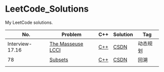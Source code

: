 # LeetCode_Solutions
My LeetCode solutions.

| No.             | Problem                                                      | C++                                                          | Solution                                                     | Tag      |
| --------------- | ------------------------------------------------------------ | ------------------------------------------------------------ | ------------------------------------------------------------ | -------- |
| Interview-17.16 | [The Masseuse LCCI](https://leetcode-cn.com/problems/the-masseuse-lcci/) | [C++](https://github.com/x8267/LeetCode_Solutions/blob/master/solutions/Interview-17.16-The%20Masseuse%20LCCI/Interview-17.16.cpp) | [CSDN](https://blog.csdn.net/qq_41809369/article/details/105082752) | 动态规划 |
| 78              | [Subsets](https://leetcode-cn.com/problems/subsets/)         | [C++](https://github.com/x8267/LeetCode_Solutions/blob/master/solutions/78-Subsets/78-Subsets.cpp) | [CSDN](https://blog.csdn.net/qq_41809369/article/details/105090245) | 回溯     |
|                 |                                                              |                                                              |                                                              |          |

